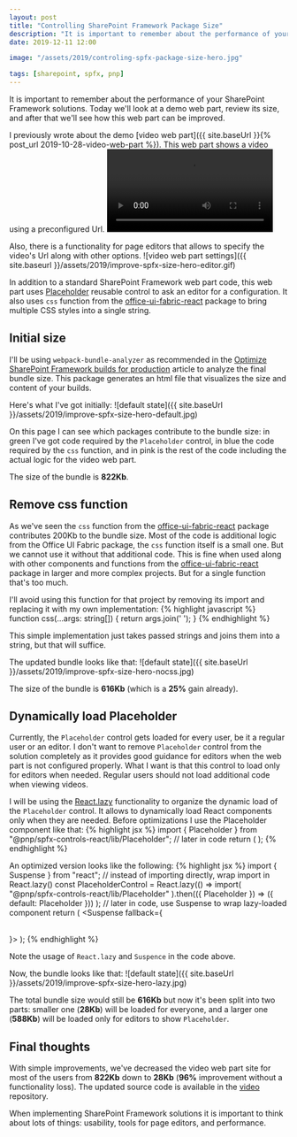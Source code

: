 ```yaml
---
layout: post
title: "Controlling SharePoint Framework Package Size"
description: "It is important to remember about the performance of your SharePoint Framework solutions. We'll look at a demo web part, review its size, and after that we'll see how this web part can be improved with webpack-bundle-analyzer, and React.lazy and Suspence."
date: 2019-12-11 12:00

image: "/assets/2019/controling-spfx-package-size-hero.jpg"

tags: [sharepoint, spfx, pnp]
---
```


It is important to remember about the performance of your SharePoint Framework solutions. Today we'll look at a demo web part, review its size, and after that we'll see how this web part can be improved.

I previously wrote about the demo [video web part]({{ site.baseUrl }}{% post_url 2019-10-28-video-web-part %}). This web part shows a video using a preconfigured Url.
<video autoplay="" loop="" src="{{ site.baseurl }}/assets/2019/video-web-part.mp4" ></video>

Also, there is a functionality for page editors that allows to specify the video's Url along with other options.
![video web part settings]({{ site.baseurl }}/assets/2019/improve-spfx-size-hero-editor.gif)

In addition to a standard SharePoint Framework web part code, this web part uses [Placeholder](https://sharepoint.github.io/sp-dev-fx-controls-react/controls/Placeholder/) reusable control to ask an editor for a configuration. It also uses `css` function from the [office-ui-fabric-react](https://github.com/OfficeDev/office-ui-fabric-react) package to bring multiple CSS styles into a single string.

## Initial size

I'll be using `webpack-bundle-analyzer` as recommended in the [Optimize SharePoint Framework builds for production](https://docs.microsoft.com/en-us/sharepoint/dev/spfx/toolchain/optimize-builds-for-production#verify-the-contents-of-your-bundle) article to analyze the final bundle size. This package generates an html file that visualizes the size and content of your builds.

Here's what I've got initially:
![default state]({{ site.baseUrl }}/assets/2019/improve-spfx-size-hero-default.jpg)

On this page I can see which packages contribute to the bundle size: in green I've got code required by the `Placeholder` control, in blue the code required by the `css` function, and in pink is the rest of the code including the actual logic for the video web part.

The size of the bundle is **822Kb**.

## Remove css function

As we've seen the `css` function from the [office-ui-fabric-react](https://github.com/OfficeDev/office-ui-fabric-react) package contributes 200Kb to the bundle size. Most of the code is additional logic from the Office UI Fabric package, the `css` function itself is a small one. But we cannot use it without that additional code. This is fine when used along with other components and functions from the [office-ui-fabric-react](https://github.com/OfficeDev/office-ui-fabric-react) package in larger and more complex projects. But for a single function that's too much.

I'll avoid using this function for that project by removing its import and replacing it with my own implementation:
{% highlight javascript %}
function css(...args: string[]) {
  return args.join(' ');
}
{% endhighlight %}

This simple implementation just takes passed strings and joins them into a string, but that will suffice.

The updated bundle looks like that:
![default state]({{ site.baseUrl }}/assets/2019/improve-spfx-size-hero-nocss.jpg)

The size of the bundle is **616Kb** (which is a **25%** gain already).

## Dynamically load Placeholder

Currently, the `Placeholder` control gets loaded for every user, be it a regular user or an editor. I don't want to remove `Placeholder` control from the solution completely as it provides good guidance for editors when the web part is not configured properly. What I want is that this control to load only for editors when needed. Regular users should not load additional code when viewing videos.

I will be using the [React.lazy](https://reactjs.org/docs/code-splitting.html#reactlazy) functionality to organize the dynamic load of the `Placeholder` control. It allows to dynamically load React components only when they are needed.
Before optimizations I use the Placeholder component like that:
{% highlight jsx %}
import { Placeholder } from "@pnp/spfx-controls-react/lib/Placeholder";
// later in code
return (
  <Placeholder
    iconName="MSNVideos"
    iconText="Video"
    description="Display a video with an optional link and text."
    buttonLabel="Add video"
    onConfigure={onConfigure}
  />
);
{% endhighlight %}

An optimized version looks like the following:
{% highlight jsx %}
import { Suspense } from "react";
// instead of importing directly, wrap import in React.lazy()
const PlaceholderControl = React.lazy(() =>
  import(
    "@pnp/spfx-controls-react/lib/Placeholder"
  ).then(({ Placeholder }) => ({ default: Placeholder }))
);
// later in code, use Suspense to wrap lazy-loaded component
return (
  <Suspense fallback={<div className={styles.placeholder}>&nbsp;</div>}>
    <PlaceholderControl
      iconName="MSNVideos"
      iconText="Video"
      description="Display a video with an optional link and text."
      buttonLabel="Add video"
      onConfigure={onConfigure}
    />
  </Suspense>
);
{% endhighlight %}

Note the usage of `React.lazy` and `Suspence` in the code above.

Now, the bundle looks like that:
![default state]({{ site.baseUrl }}/assets/2019/improve-spfx-size-hero-lazy.jpg)

The total bundle size would still be **616Kb** but now it's been split into two parts: smaller one (**28Kb**) will be loaded for everyone, and a larger one (**588Kb**) will be loaded only for editors to show `Placeholder`.

## Final thoughts

With simple improvements, we've decreased the video web part site for most of the users from **822Kb** down to **28Kb** (**96%** improvement without a functionality loss). The updated source code is available in the [video](https://github.com/dmitryrogozhny/sharepoint-lab/tree/master/video) repository.

When implementing SharePoint Framework solutions it is important to think about lots of things: usability, tools for page editors, and performance.
